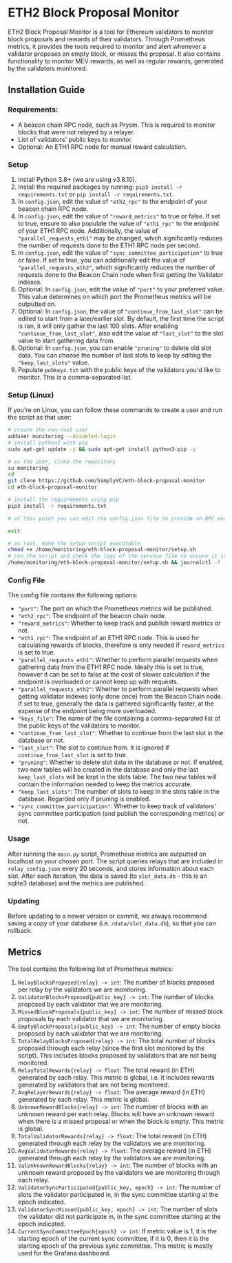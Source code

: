 # ETH2 Block Proposal Monitor
ETH2 Block Proposal Monitor is a tool for Ethereum validators to monitor block proposals and rewards of their validators. Through Prometheus metrics, it provides the tools required to monitor and alert whenever a validator proposes an empty block, or misses the proposal. It also contains functionality to monitor MEV rewards, as well as regular rewards, generated by the validators monitored.


## Installation Guide

### Requirements:
- A beacon chain RPC node, such as Prysm. This is required to monitor blocks that were not relayed by a relayer.
- List of validators' public keys to monitor.
- Optional: An ETH1 RPC node for manual reward calculation.

### Setup
1. Install Python 3.8+ (we are using v3.8.10).
2. Install the required packages by running: `pip3 install -r requirements.txt` or `pip install -r requirements.txt`.
3. In `config.json`, edit the value of `"eth2_rpc"` to the endpoint of your beacon chain RPC node.
4. In `config.json`, edit the value of `"reward_metrics"` to true or false. If set to true, ensure to also populate the value of `"eth1_rpc"` to the endpoint of your ETH1 RPC node. Additionally, the value of `"parallel_requests_eth1"` may be changed, which significantly reduces the number of requests done to the ETH1 RPC node per second.
5. In `config.json`, edit the value of `"sync_committee_participation"` to true or false. If set to true, you can additionally edit the value of `"parallel_requests_eth2"`, which significantly reduces the number of requests done to the Beacon Chain node when first getting the Validator indexes.
5. Optional: In `config.json`, edit the value of `"port"` to your preferred value. This value determines on which port the Prometheus metrics will be outputted on.
6. Optional: In `config.json`, the value of `"continue_from_last_slot"` can be edited to start from a later/earlier slot. By default, the first time the script is ran, it will only gather the last 100 slots. After enabling `"continue_from_last_slot"`, also edit the value of `"last_slot"` to the slot value to start gathering data from.
7. Optional: In `config.json`, you can enable `"pruning"` to delete old slot data. You can choose the number of last slots to keep by editing the `"keep_last_slots"` value.
8. Populate `pubkeys.txt` with the public keys of the validators you'd like to monitor. This is a comma-separated list.

### Setup (Linux)
If you're on Linux, you can follow these commands to create a user and run the script as that user:
```bash
# create the non-root user
adduser monitoring --disabled-login
# install python3 with pip
sudo apt-get update -y && sudo apt-get install python3-pip -y

# as the user, clone the repository
su monitoring
cd
git clone https://github.com/SimplyVC/eth-block-proposal-monitor
cd eth-block-proposal-monitor

# install the requirements using pip
pip3 install -r requirements.txt

# at this point you can edit the config.json file to provide an RPC endpoint etc (see Setup above)

exit

# as root, make the setup script executable
chmod +x /home/monitoring/eth-block-proposal-monitor/setup.sh
# run the script and check the logs of the service file to ensure it is working fine
/home/monitoring/eth-block-proposal-monitor/setup.sh && journalctl -f -u eth2_block_monitoring
```

### Config File
The config file contains the following options:
- `"port"`: The port on which the Prometheus metrics will be published.
- `"eth2_rpc"`: The endpoint of the beacon chain node.
- `"reward_metrics"`: Whether to keep track and publish reward metrics or not.
- `"eth1_rpc"`: The endpoint of an ETH1 RPC node. This is used for calculating rewards of blocks, therefore is only needed if `reward_metrics` is set to true.
- `"parallel_requests_eth1"`: Whether to perform parallel requests when gathering data from the ETH1 RPC node. Ideally this is set to true, however it can be set to false at the cost of slower calculation if the endpoint is overloaded or cannot keep up with requests.
- `"parallel_requests_eth2"`: Whether to perform parallel requests when getting validator indexes (only done once) from the Beacon Chain node. If set to true, generally the data is gathered significantly faster, at the expense of the endpoint being more overloaded.
- `"keys_file"`: The name of the file containing a comma-separated list of the public keys of the validators to monitor.
- `"continue_from_last_slot"`: Whether to continue from the last slot in the database or not.
- `"last_slot"`: The slot to continue from. It is ignored if `continue_from_last_slot` is set to true.
- `"pruning"`: Whether to delete slot data in the database or not. If enabled, two new tables will be created in the database and only the last `keep_last_slots` will be kept in the slots table. The two new tables will contain the information needed to keep the metrics accurate.
- `"keep_last_slots"`: The number of slots to keep in the slots table in the database. Regarded only if pruning is enabled.
- `"sync_committee_participation"`: Whether to keep track of validators' sync committee participation (and publish the corresponding metrics) or not.

### Usage
After running the `main.py` script, Prometheus metrics are outputted on localhost on your chosen port. The script queries relays that are included in `relay_config.json` every 20 seconds, and stores information about each slot. After each iteration, the data is saved (to `slot_data.db` - this is an sqlite3 database) and the metrics are published.

### Updating
Before updating to a newer version or commit, we always recommend saving a copy of your database (i.e. `/data/slot_data.db`), so that you can rollback.

## Metrics
The tool contains the following list of Prometheus metrics:
1. `RelayBlocksProposed{relay} -> int`: The number of blocks proposed per relay by the validators we are monitoring.
2. `ValidatorBlocksProposed{public_key} -> int`: The number of blocks proposed by each validator that we are monitoring.
3. `MissedBlockProposals{public_key} -> int`: The number of missed block proposals by each validator that we are monitoring.
4. `EmptyBlockProposals{public_key} -> int`: The number of empty blocks proposed by each validator that we are monitoring.
5. `TotalRelayBlocksProposed{relay} -> int`: The total number of blocks proposed through each relay (since the first slot monitored by the script). This includes blocks proposed by validators that are not being monitored.
6. `RelayTotalRewards{relay} -> float`: The total reward (in ETH) generated by each relay. This metric is global, i.e. it includes rewards generated by validators that are not being monitored.
7. `AvgRelayerRewards{relay} -> float`: The average reward (in ETH) generated by each relay. This metric is global.
8. `UnknownRewardBlocks{relay} -> int`: The number of blocks with an unknown reward per each relay. Blocks will have an unknown reward when there is a missed proposal or when the block is empty. This metric is global.
9. `TotalValidatorRewards{relay} -> float`: The total reward (in ETH) generated through each relay by the validators we are monitoring.
10. `AvgValidatorRewards{relay} -> float`: The average reward (in ETH) generated through each relay by the validators we are monitoring.
11. `ValUnknownRewardBlocks{relay} -> int`: The number of blocks with an unknown reward proposed by the validators we are monitoring through each relay.
12. `ValidatorSyncParticipated{public_key, epoch} -> int`: The number of slots the validator participated in, in the sync committee starting at the epoch indicated.
13. `ValidatorSyncMissed{public_key, epoch} -> int`: The number of slots the validator did not participate in, in the sync committee starting at the epoch indicated.
14. `CurrentSyncCommitteeEpoch{epoch} -> int`: If metric value is 1, it is the starting epoch of the current sync committee, if it is 0, then it is the starting epoch of the previous sync committee. This metric is mostly used for the Grafana dashboard.